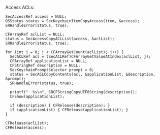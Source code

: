 Access ACLs:

    SecAccessRef access = NULL;
    OSStatus status = SecKeychainItemCopyAccess(item, &access);
    SRHandleError(status, true);

    CFArrayRef aclList = NULL;
    status = SecAccessCopyACLList(access, &aclList);
    SRHandleError(status, true);

    for (int j = 0; j < CFArrayGetCount(aclList); j++) {
      SecACLRef acl = (SecACLRef)CFArrayGetValueAtIndex(aclList, j);
      CFArrayRef applicationList = NULL;
      CFStringRef description = NULL;
      SecKeychainPromptSelector prompt = 0;
      status = SecACLCopyContents(acl, &applicationList, &description, &prompt);
      SRHandleError(status, true);

      printf("  %s\n", SRCFStringCopyUTF8String(description));
      CFShow(applicationList);

      if (description) { CFRelease(description); }
      if (applicationList) { CFRelease(applicationList); }
    }

    CFRelease(aclList);
    CFRelease(access);
